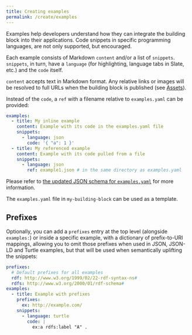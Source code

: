 ```yaml
---
title: Creating examples
permalink: /create/examples
---
```


Examples help developers understand how they can integrate the building block into their applications. Code snippets in specific programming languages, are not only supported, but encouraged.

Each example consists of Markdown `content` and/or a list of `snippets`. `snippets`, in turn,
have a `language` (for highlighting, language tabs in Slate, etc.) and the `code` itself.

`content` accepts text in Markdown format. Any relative links or images will be resolved to full
URLs when the building block is published (see [Assets](#assets)).

Instead of the `code`, a `ref` with a filename relative to `examples.yaml` can be provided:

```yaml
examples:
  - title: My inline example
    content: Example with its code in the examples.yaml file
    snippets:
      - language: json
        code: '{ "a": 1 }'
  - title: My referenced example
    content: Example with its code pulled from a file
    snippets:
      - language: json
        ref: example1.json # in the same directory as examples.yaml
```

Please refer to
[the updated JSON schema for `examples.yaml`](https://raw.githubusercontent.com/opengeospatial/bblocks-postprocess/master/ogc/bblocks/schemas/examples.schema.yaml)
for more information.

The `examples.yaml` file in `my-building-block` can be used as a template.

## Prefixes

Optionally, you can add a `prefixes` entry at the top level (alongside `examples:`) or inside a specific example,
with a dictionary of prefix-to-URI mappings, allowing you to omit those prefixes when used in JSON, JSON-LD and
Turtle examples, but that will be used when semantically uplifting the snippets:

```yaml
prefixes:
  # Default prefixes for all examples
  rdf: http://www.w3.org/1999/02/22-rdf-syntax-ns#
  rdfs: http://www.w3.org/2000/01/rdf-schema#
examples:
  - title: Example with prefixes
    prefixes:
      ex: http://example.com/
    snippets:
      - language: turtle
        code: |
          ex:a rdfs:label "A" .
```
